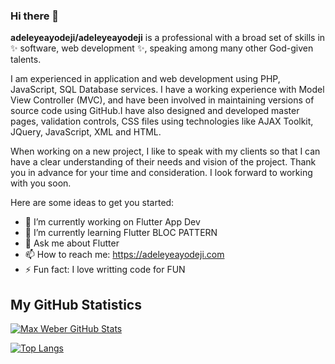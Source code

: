 ### Hi there 👋


**adeleyeayodeji/adeleyeayodeji** is a professional with a broad set of skills in ✨ software, web development ✨, speaking among many other God-given talents.

I am experienced in application and web development using PHP, JavaScript, SQL Database services.
I have a working experience with Model View Controller (MVC), and have been involved in maintaining versions of source code using GitHub.I have also designed and developed master pages, validation controls, CSS files using technologies like AJAX Toolkit, JQuery, JavaScript, XML and HTML.

When working on a new project, I like to speak with my clients so that I can have a clear understanding of their needs and vision of the project. Thank you in advance for your time and consideration. I look forward to working with you soon.

Here are some ideas to get you started:

- 🔭 I’m currently working on Flutter App Dev
- 🌱 I’m currently learning Flutter BLOC PATTERN
- 💬 Ask me about Flutter
- 📫 How to reach me: https://adeleyeayodeji.com
- ⚡ Fun fact: I love writting code for FUN

## My GitHub Statistics
[![Max Weber GitHub Stats](https://github-readme-stats.vercel.app/api?username=adeleyeayodeji&show_icons=true&theme=onedark)](https://github.com/adeleyeayodeji)

[![Top Langs](https://github-readme-stats.vercel.app/api/top-langs/?username=adeleyeayodeji)](https://github.com/adeleyeayodeji)
